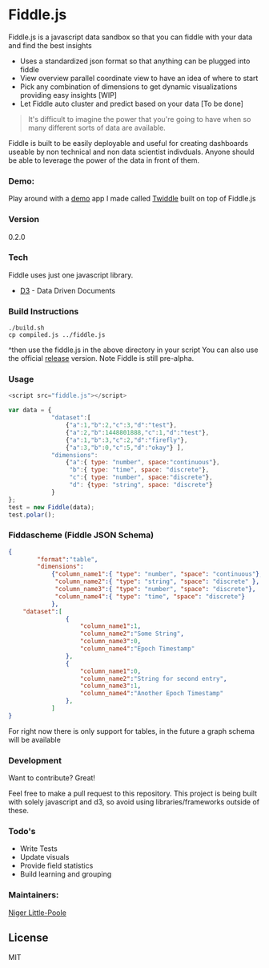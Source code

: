 # Fiddle.js

Fiddle.js is a javascript data sandbox so that you can fiddle with your data and find the best insights

  - Uses a standardized json format so that anything can be plugged into fiddle
  - View overview parallel coordinate view to have an idea of where to start
  - Pick any combination of dimensions to get dynamic visualizations providing easy insights [WIP]
  - Let Fiddle auto cluster and predict based on your data [To be done]


> It's difficult to imagine the power that you're going to have when so many
> different sorts of data are available.

Fiddle is built to be easily deployable and useful for creating dashboards useable by non technical and non data scientist indivduals. Anyone should be able to leverage the power of the data in front of them.

### Demo:
Play around with a [demo] app I made called [Twiddle] built on top of Fiddle.js

### Version
0.2.0

### Tech

Fiddle uses just one javascript library.

* [D3] - Data Driven Documents

### Build Instructions 
```
./build.sh
cp compiled.js ../fiddle.js
```
^then use the fiddle.js in the above directory in your script
You can also use the official [release] version. Note Fiddle is still pre-alpha.

### Usage 
```javascript
<script src="fiddle.js"></script>

var data = {
            "dataset":[
                {"a":1,"b":2,"c":3,"d":"test"},
                {"a":2,"b":1448801888,"c":1,"d":"test"},
                {"a":1,"b":3,"c":2,"d":"firefly"},
                {"a":3,"b":0,"c":5,"d":"okay"} ],
            "dimensions":     
                {"a":{ type: "number", space:"continuous"},
                 "b":{ type: "time", space: "discrete"},
                 "c":{ type: "number", space:"discrete"},
                 "d": {type: "string", space: "discrete"}
            }
};
test = new Fiddle(data);
test.polar();
```

### Fiddascheme (Fiddle JSON Schema) 
```json
{
        "format":"table",
        "dimensions":     
            {"column_name1":{ "type": "number", "space": "continuous"},
             "column_name2":{ "type": "string", "space": "discrete" },
             "column_name3":{ "type": "number", "space": "discrete"},
             "column_name4":{ "type": "time", "space": "discrete"}
            },
    "dataset":[
                {
                    "column_name1":1,
                    "column_name2":"Some String",
                    "column_name3":0,
                    "column_name4":"Epoch Timestamp"
                },
                {
                    "column_name1":0,
                    "column_name2":"String for second entry",
                    "column_name3":1,
                    "column_name4":"Another Epoch Timestamp"
                },
            ]
}
```
For right now there is only support for tables, in the future a graph schema will be available

### Development

Want to contribute? Great!

Feel free to make a pull request to this repository. This project is being built with solely javascript and d3, so avoid using libraries/frameworks outside of these. 


### Todo's

  - Write Tests
  - Update visuals
  - Provide field statistics
  - Build learning and grouping

### Maintainers:
[Niger Little-Poole]

License
----

MIT


[Niger Little-Poole]:http://nigerlittlepoole.com
[@thomasfuchs]:http://twitter.com/thomasfuchs
[D3]:http://d3js.org
[release]: https://github.com/nlittlepoole/fiddle/releases
[demo]: http://nlittlepoole.github.io/fiddle/
[Twiddle]: http://nlittlepoole.github.io/fiddle/
